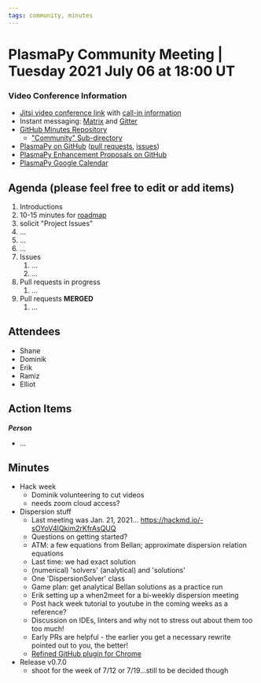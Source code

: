 ```yaml
---
tags: community, minutes
---
```


# PlasmaPy Community Meeting | Tuesday 2021 July 06 at 18:00 UT

### Video Conference Information
* [Jitsi video conference link](https://meet.jit.si/plasmapy) with [call-in information](https://meet.jit.si/static/dialInInfo.html?room=plasmapy) 
* Instant messaging: [Matrix](https://app.element.io/#/room/#plasmapy:openastronomy.org) and [Gitter](https://gitter.im/PlasmaPy/Lobby)
* [GitHub Minutes Repository](https://github.com/PlasmaPy/plasmapy-project/tree/master/minutes)
    * ["Community" Sub-directory](https://github.com/PlasmaPy/plasmapy-project/tree/master/minutes/_community)
* [PlasmaPy on GitHub](https://github.com/PlasmaPy/plasmapy) ([pull requests](https://github.com/PlasmaPy/plasmapy/pulls), [issues](https://github.com/PlasmaPy/plasmapy/issues))
* [PlasmaPy Enhancement Proposals on GitHub](https://github.com/PlasmaPy/PlasmaPy-PLEPs) 
* [PlasmaPy Google Calendar](https://calendar.google.com/calendar?cid=bzVsb3ZkcW0zaWxsam00ZTlrMDd2cmw5bWdAZ3JvdXAuY2FsZW5kYXIuZ29vZ2xlLmNvbQ)

## Agenda (please feel free to edit or add items)

1. Introductions
2. 10-15 minutes for [roadmap](https://hackmd.io/@plasmapy/ry0mmnj6v)
3. solicit "Project Issues"
4. ...
5. ...
6. ...
7. Issues
    1. ...
    2. ...
8. Pull requests in progress 
    1. ...
9. Pull requests **MERGED**
    1. ...
    
## Attendees

* Shane
* Dominik
* Erik
* Ramiz
* Elliot

## Action Items

***Person***
* ...

## Minutes

* Hack week
    * Dominik volunteering to cut videos
    * needs zoom cloud access?
* Dispersion stuff
    * Last meeting was Jan. 21, 2021... <https://hackmd.io/-sOYoV4lQkim2rKfrAsQUQ>
    * Questions on getting started?
    * ATM: a few equations from Bellan; approximate dispersion relation equations
    * Last time: we had exact solution
    * (numerical) 'solvers' (analytical) and 'solutions'
    * One 'DispersionSolver' class
    * Game plan: get analytical Bellan solutions as a practice run
    * Erik setting up a when2meet for a bi-weekly dispersion meeting
    * Post hack week tutorial to youtube in the coming weeks as a reference?
    * Discussion on IDEs, linters and why not to stress out about them too too much!
    * Early PRs are helpful - the earlier you get a necessary rewrite pointed out to you, the better!
    * [Refined GitHub plugin for Chrome](https://github.com/sindresorhus/refined-github)
* Release v0.7.0
    * shoot for the week of 7/12 or 7/19...still to be decided though